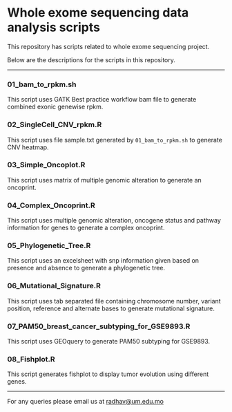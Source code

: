 # Whole exome sequencing data analysis scripts
This repository has scripts related to whole exome sequencing project.  

Below are the descriptions for the scripts in this repository.

___

### 01_bam_to_rpkm.sh
This script uses GATK Best practice workflow bam file to generate combined exonic genewise rpkm.

### 02_SingleCell_CNV_rpkm.R
This script uses file sample.txt generated by `01_bam_to_rpkm.sh` to generate CNV heatmap.  

### 03_Simple_Oncoplot.R
This script uses matrix of multiple genomic alteration to generate an oncoprint.

### 04_Complex_Oncoprint.R
This script uses multiple genomic alteration, oncogene status and pathway information for genes to generate a complex oncoprint.

### 05_Phylogenetic_Tree.R
This script uses an excelsheet with snp information given based on presence and absence to generate a phylogenetic tree.

### 06_Mutational_Signature.R
This script uses tab separated file containing chromosome number, variant position, reference and alternate bases to generate mutational signature.

### 07_PAM50_breast_cancer_subtyping_for_GSE9893.R
This script uses GEOquery to generate PAM50 subtyping for GSE9893.  

### 08_Fishplot.R
This script generates fishplot to display tumor evolution using different genes.


---
For any queries please email us at radhav@um.edu.mo  

